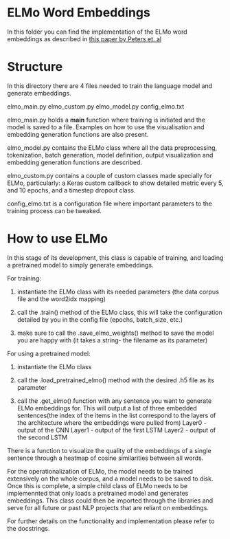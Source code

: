 # ELMo Word Embeddings 
In this folder you can find the implementation of the ELMo word embeddings as described in [this paper by Peters et. al](https://arxiv.org/pdf/1802.05365.pdf)

# Structure
In this directory there are 4 files needed to train the language model and generate embeddings.

elmo_main.py
elmo_custom.py
elmo_model.py
config_elmo.txt

elmo_main.py holds a __main__ function where training is initiated and the model is saved to a file. Examples on how to use the visualisation
and embedding generation functions are also present.

elmo_model.py contains the ELMo class where all the data preprocessing, tokenization, batch generation, model definition, output visualization and embedding generation functions are described.

elmo_custom.py contains a couple of custom classes made specially for ELMo, particularly: a Keras custom callback to show detailed metric every 5, and 10 epochs, and a timestep dropout class.

config_elmo.txt is a configuration file where important parameters to the training process can be tweaked. 

# How to use ELMo
In this stage of its development, this class is capable of training, and loading a pretrained model to simply generate embeddings.

For training:

1. instantiate the ELMo class with its needed parameters (the data corpus file and the word2idx mapping)

2. call the .train() method of the ELMo class, this will take the configuration detailed by you in the config file (epochs, batch_size, etc.)

3. make sure to call the .save_elmo_weights() method to save the model you are happy with (it takes a string- the filename as its parameter)


For using a pretrained model:

1. instantiate the ELMo class

2. call the .load_pretrained_elmo() method with the desired .h5 file as its parameter

3. call the .get_elmo() function with any sentence you want to generate ELMo embeddings for. This will output a list of three embedded sentences(the index of the items in the list correspond to the layers of the architecture where the embeddings were pulled from)
Layer0 - output of the CNN
Layer1 - output of the first LSTM
Layer2 - output of the second LSTM

There is a function to visualize the quality of the embeddings of a single sentence through a heatmap of cosine similarities between all words.

For the operationalization of ELMo, the model needs to be trained extensively on the whole corpus, and a model needs to be saved to disk.
Once this is complete, a simple child class of ELMo needs to be implemennted that only loads a pretrained model and generates embeddings. This class could then be imported through the libraries and serve for all future or past NLP projects that are reliant on embeddings.

For further details on the functionality and implementation please refer to the docstrings.
